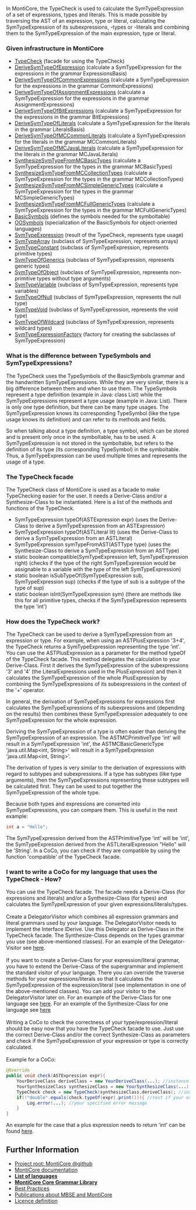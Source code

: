 <!-- (c) https://github.com/MontiCore/monticore -->

<!-- Alpha-version: This is intended to become a MontiCore stable explanation. -->

In MontiCore, the TypeCheck is used to calculate the SymTypeExpression of a set of expressions, types and literals.
This is made possible by traversing the AST of an expression, type or literal, calculating the SymTypeExpression of its
subexpressions, -types or -literals and combining them to the SymTypeExpression of the main expression, type or literal.

### Given infrastructure in MontiCore

* [TypeCheck](TypeCheck.java) (facade for using the TypeCheck)
* [DeriveSymTypeOfExpression](DeriveSymTypeOfExpression.java) (calculate a SymTypeExpression for the expressions in the grammar ExpressionsBasis)
* [DeriveSymTypeOfCommonExpressions](DeriveSymTypeOfCommonExpressions.java) (calculate a SymTypeExpression for the expressions in the grammar CommonExpressions)
* [DeriveSymTypeOfAssignmentExpressions](DeriveSymTypeOfAssignmentExpressions.java) (calculate a SymTypeExpression for the expressions in the grammar AssignmentExpressions)
* [DeriveSymTypeOfBitExpressions](DeriveSymTypeOfBitExpressions.java) (calculate a SymTypeExpression for the expressions in the grammar BitExpressions)
* [DeriveSymTypeOfLiterals](DeriveSymTypeOfLiterals.java) (calculate a SymTypeExpression for the literals in the grammar LiteralsBasis)
* [DeriveSymTypeOfMCCommonLiterals](DeriveSymTypeOfMCCommonLiterals.java) (calculate a SymTypeExpression for the literals in the grammar MCCommonLiterals)
* [DeriveSymTypeOfMCJavaLiterals](DeriveSymTypeOfMCJavaLiterals.java) (calculate a SymTypeExpression for the literals in the grammar MCJavaLiterals)
* [SynthesizeSymTypeFromMCBasicTypes](SynthesizeSymTypeFromMCBasicTypes.java) (calculate a SymTypeExpression for the types in the grammar MCBasicTypes)
* [SynthesizeSymTypeFromMCCollectionTypes](SynthesizeSymTypeFromMCCollectionTypes.java) (calculate a SymTypeExpression for the types in the grammar MCCollectionTypes)
* [SynthesizeSymTypeFromMCSimpleGenericTypes](SynthesizeSymTypeFromMCSimpleGenericTypes.java) (calculate a SymTypeExpression for the types in the grammar MCSimpleGenericTypes)
* [SynthesizeSymTypeFromMCFullGenericTypes](SynthesizeSymTypeFromMCFullGenericTypes.java) (calculate a SymTypeExpression for the types in the grammar MCFullGenericTypes)
* [BasicSymbols](../../../../../grammars/de/monticore/symbols/BasicSymbols.mc4) (defines the symbols needed for the symboltable)
* [OOSymbols](../../../../../grammars/de/monticore/symbols/OOSymbols.mc4) (specialization of the BasicSymbols for object-oriented languages)
* [SymTypeExpression](SymTypeExpression.java) (result of the TypeCheck, represents type usage)
* [SymTypeArray](SymTypeArray.java) (subclass of SymTypeExpression, represents arrays)
* [SymTypeConstant](SymTypeConstant.java) (subclass of SymTypeExpression, represents primitive types)
* [SymTypeOfGenerics](SymTypeOfGenerics.java) (subclass of SymTypeExpression, represents generic types)
* [SymTypeOfObject](SymTypeOfObject.java) (subclass of SymTypeExpression, represents non-primitive types without type arguments)
* [SymTypeVariable](SymTypeVariable.java) (subclass of SymTypeExpression, represents type variables)
* [SymTypeOfNull](SymTypeOfNull.java) (subclass of SymTypeExpression, represents the null type)
* [SymTypeVoid](SymTypeVoid.java) (subclass of SymTypeExpression, represents the void type)
* [SymTypeOfWildcard](SymTypeOfWildcard.java) (subclass of SymTypeExpression, represents wildcard types)
* [SymTypeExpressionFactory](SymTypeExpressionFactory.java) (factory for creating the subclasses of SymTypeExpression)


### What is the difference between TypeSymbols and SymTypeExpressions?

The TypeCheck uses the TypeSymbols of the BasicSymbols grammar and the handwritten SymTypeExpressions.
While they are very similar, there is a big difference between them and when to use them.
The TypeSymbols represent a type definition (example in Java: class List<T>) while the SymTypeExpressions
represent a type usage (example in Java: List<String>). There is only one type definition, but there can
be many type usages. The SymTypeExpression knows its corresponding 
TypeSymbol (like the type usage knows its definition) and can refer to its methods and fields.

So when talking about a type definition, a type symbol, which can be stored and is
present only once in the symboltable, has to be used. A SymTypeExpression is not stored in the symboltable,
but refers to the definition of its type (its corresponding TypeSymbol) in the symboltable. Thus, a
SymTypeExpression can be used multiple times and represents the usage of a type.


### The TypeCheck facade

The TypeCheck class of MontiCore is used as a facade to make TypeChecking easier for the user.
It needs a Derive-Class and/or a Synthesize-Class to be instantiated.
Here is a list of the methods and functions of the TypeCheck.
* SymTypeExpression typeOf(ASTExpression expr) (uses the Derive-Class to derive a SymTypeExpression from an ASTExpression)
* SymTypeExpression typeOf(ASTLiteral lit) (uses the Derive-Class to derive a SymTypeExpression from an ASTLiteral)
* SymTypeExpression symTypeFromAST(ASTType type) (uses the Synthesize-Class to derive a SymTypeExpression from an ASTType)
* static boolean compatible(SymTypeExpression left, SymTypeExpression right) (checks if the type of the right SymTypeExpression would be assignable to a variable with the type of the left SymTypeExpression)
* static boolean isSubTypeOf(SymTypeExpression sub, SymTypeExpression sup) (checks if the type of sub is a subtype of the type of sup)
* static boolean isInt(SymTypeExpression sym) (there are methods like this for all primitive types, checks if the SymTypeExpression represents the type 'int')


### How does the TypeCheck work?

The TypeCheck can be used to derive a SymTypeExpression from an expression or type.
For example, when using an ASTPlusExpression '3+4', the TypeCheck returns a SymTypeExpression
representing the type 'int'. You can use the ASTPlusExpression as a parameter for the 
method typeOf of the TypeCheck facade. This method delegates the calculation to your Derive-Class.
First it derives the SymTypeExpression of the subexpressions '3' and '4' (the LiteralExpressions
used in the PlusExpression) and then it calculates the SymTypeExpression of the whole PlusExpression
by combining the SymTypeExpressions of its subexpressions in the context of the '+' operator.

In general, the derivation of SymTypeExpressions for expressions first calculates the 
SymTypeExpressions of its subexpressions and (depending on the results) then combines these
SymTypeExpression adequately to one SymTypeExpression for the whole expression.

Deriving the SymTypeExpression of a type is often easier than deriving the SymTypeExpression
of an expression. The ASTMCPrimitiveType 'int' will result in a SymTypeExpression 'int', the 
ASTMCBasicGenericType 'java.util.Map<int, String>' will result in a SymTypeExpression 
'java.util.Map<int, String>'.

The derivation of types is very similar to the derivation of expressions with regard to 
subtypes and subexpressions. If a type has subtypes (like type arguments), then the SymTypeExpressions representing
these subtypes will be calculated first. They can be used to put together the SymTypeExpression
of the whole type.

Because both types and expressions are converted into SymTypeExpressions, you can compare them.
This is useful in the next example:

```java
int a = "Hello";
```

The SymTypeExpression derived from the ASTPrimitiveType 'int' will be 'int', the SymTypeExpression
derived from the ASTLiteralExpression "Hello" will be 'String'. In a CoCo, you can check if they are compatible by
using the function 'compatible' of the TypeCheck facade.


### I want to write a CoCo for my language that uses the TypeCheck - How?

You can use the TypeCheck facade. The facade needs a Derive-Class (for expressions
and literals) and/or a Synthesize-Class (for types) and calculates the SymTypeExpression of your
given expressions/literals/types.
<br/><br/>
Create a DelegatorVisitor which combines all expression grammars and literal grammars
used by your language. The DelegatorVisitor needs to implement the Interface
IDerive. Use this Delegator as Derive-Class in the TypeCheck facade. The
Synthesize-Class depends on the types grammar you use (see above-mentioned classes).
For an example of the Delegator-Visitor see 
[here](../../../../../../test/java/de/monticore/types/check/DeriveSymTypeOfCombineExpressionsDelegator.java).
<br/><br/>
If you want to create a Derive-Class for your expression/literal grammar, you have to
extend the Derive-Class of the supergrammar and implement the standard visitor of 
your language. There you can override the traverse methods for your expressions/literals
so that it calculates the SymTypeExpression of the expression/literal (see implementation in one of the
above-mentioned classes). You can add your visitor to the DelegatorVisitor later on.
For an example of the Derive-Class for one language see [here](DeriveSymTypeOfCommonExpressions.java).
For an example of the Synthesize-Class for one language see [here](SynthesizeSymTypeFromMCCollectionTypes.java)
<br/><br/>
Writing a CoCo to check the correctness of your type/expression/literal should be easy now that you
have the TypeCheck facade to use. Just use the correct Derive-Class and/or the correct
Synthesize-Class as parameters and check if the SymTypeExpression of your expression or type is 
correctly calculated. <br/><br/>
Example for a CoCo:
```java
@Override
public void check(ASTExpression expr){
    YourDeriveClass deriveClass = new YourDeriveClass(...); //instance of your Derive-Class
    YourSynthesizeClass synthesizeClass = new YourSynthesizeClass(...); //instance of your Synthesize-Class
    TypeCheck check = new TypeCheck(synthesizeClass,deriveClass); //instance of the TypeCheck-facade, parameters are your Synthesize-Class and your Derive-Class
    if(!"double".equals(check.typeOf(expr).print())){ //test if your expression is of the correct type (here: double)
        Log.error(...); //your specified error message
    }
}
```

An example for the case that a plus expression needs to return 'int' can be found
[here](https://github.com/MontiCore/monticore/blob/dev/monticore-test/monticore-grammar-it/src/main/java/mc/typescalculator/myownlanguage/_cocos/PlusExpressionReturnsInt.java).

## Further Information

* [Project root: MontiCore @github](https://github.com/MontiCore/monticore)
* [MontiCore documentation](http://www.monticore.de/)
* [**List of languages**](https://github.com/MontiCore/monticore/blob/dev/docs/Languages.md)
* [**MontiCore Core Grammar Library**](https://github.com/MontiCore/monticore/blob/dev/monticore-grammar/src/main/grammars/de/monticore/Grammars.md)
* [Best Practices](https://github.com/MontiCore/monticore/blob/dev/docs/BestPractices.md)
* [Publications about MBSE and MontiCore](https://www.se-rwth.de/publications/)
* [Licence definition](https://github.com/MontiCore/monticore/blob/master/00.org/Licenses/LICENSE-MONTICORE-3-LEVEL.md)

